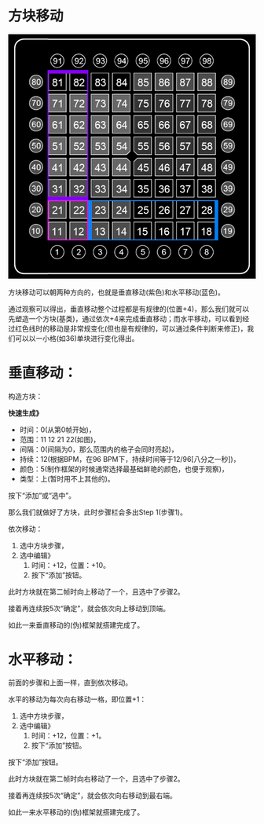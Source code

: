 # 方块移动

![](./img/case_blockmoving_1.png)

方块移动可以朝两种方向的，也就是垂直移动(紫色)和水平移动(蓝色)。

通过观察可以得出，垂直移动整个过程都是有规律的(位置+4)，那么我们就可以先塑造一个方块(基类)，通过依次+4来完成垂直移动；而水平移动，可以看到经过红色线时的移动是非常规变化(但也是有规律的，可以通过条件判断来修正)，我们可以以一小格(如36)单块进行变化得出。

# 垂直移动：

构造方块：

**快速生成》**

- 时间：0(从第0帧开始)，
- 范围：11 12 21 22(如图)，
- 间隔：0(间隔为0，那么范围内的格子会同时亮起)，
- 持续：12(根据BPM，在96 BPM下，持续时间等于12/96[八分之一秒])，
- 颜色：5(制作框架的时候通常选择最基础鲜艳的颜色，也便于观察)，
- 类型：上(暂时用不上其他的)。

按下“添加”或“选中”。

那么我们就做好了方块，此时步骤栏会多出Step 1(步骤1)。

依次移动：

1. 选中方块步骤，
2. 选中编辑》
   1. 时间：+12，位置：+10。
   2. 按下“添加”按钮。

此时方块就在第二帧时向上移动了一个，且选中了步骤2。

接着再连续按5次“确定”，就会依次向上移动到顶端。

如此一来垂直移动的(伪)框架就搭建完成了。

# 水平移动：

前面的步骤和上面一样，直到依次移动。

水平的移动为每次向右移动一格，即位置+1：

1. 选中方块步骤，
2. 选中编辑》
   1. 时间：+12，位置：+1。
   2. 按下“添加”按钮。

按下“添加”按钮。

此时方块就在第二帧时向右移动了一个，且选中了步骤2。

接着再连续按5次“确定”，就会依次向右移动到最右端。

如此一来水平移动的(伪)框架就搭建完成了。